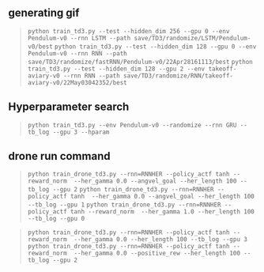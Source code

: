 
## generating gif
> ```python train_td3.py --test --hidden_dim 256 --gpu 0 --env Pendulum-v0 --rnn LSTM --path save/TD3/randomize/LSTM/Pendulum-v0/best```
> ```python train_td3.py --test --hidden_dim 128 --gpu 0 --env Pendulum-v0 --rnn RNN --path save/TD3/randomize/fastRNN/Pendulum-v0/22Apr28161113/best```
> ```python train_td3.py --test --hidden_dim 128 --gpu 2 --env takeoff-aviary-v0 --rnn RNN --path save/TD3/randomize/RNN/takeoff-aviary-v0/22May03042352/best```


## Hyperparameter search
> ```python train_td3.py --env Pendulum-v0 --randomize --rnn GRU --tb_log --gpu 3 --hparam```


## drone run command
> ```python train_drone_td3.py --rnn=RNNHER --policy_actf tanh --reward_norm  --her_gamma 0.0 --angvel_goal --her_length 100 --tb_log --gpu 2```
> ```python train_drone_td3.py --rnn=RNNHER --policy_actf tanh  --her_gamma 0.0 --angvel_goal --her_length 100 --tb_log --gpu 1```
> ```python train_drone_td3.py --rnn=RNNHER --policy_actf tanh --reward_norm  --her_gamma 1.0 --her_length 100 --tb_log --gpu 0```

> ```python train_drone_td3.py --rnn=RNNHER --policy_actf tanh --reward_norm  --her_gamma 0.0 --her_length 100 --tb_log --gpu 3```
> ```python train_drone_td3.py --rnn=RNNHER --policy_actf tanh --reward_norm  --her_gamma 0.0 --positive_rew --her_length 100 --tb_log --gpu 2```